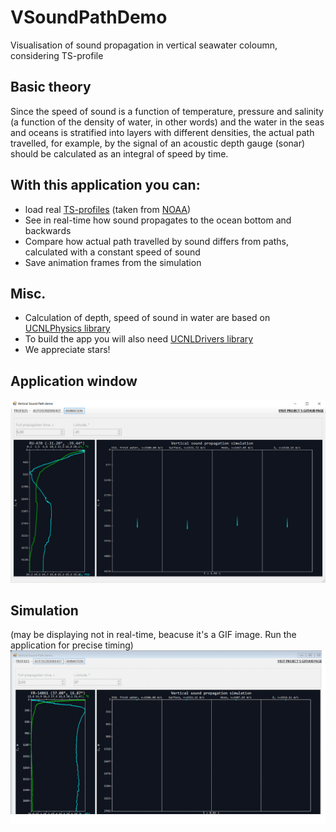 # VSoundPathDemo
Visualisation of sound propagation in vertical seawater coloumn, considering TS-profile

## Basic theory
Since the speed of sound is a function of temperature, pressure and salinity (a function of the density of water, in other words) and the water in the seas and oceans is stratified into layers with different densities, the actual path travelled, for example, by the signal of an acoustic depth gauge (sonar) should be calculated as an integral of speed by time.

## With this application you can:
* load real [TS-profiles](/Profiles) (taken from [NOAA](https://www.nodc.noaa.gov/OC5/SELECT/dbsearch/dbsearch.html))
* See in real-time how sound propagates to the ocean bottom and backwards
* Compare how actual path travelled by sound differs from paths, calculated with a constant speed of sound
* Save animation frames from the simulation

## Misc.
* Calculation of depth, speed of sound in water are based on [UCNLPhysics library](https://github.com/ucnl/UCNLPhysics)  
* To build the app you will also need [UCNLDrivers library](https://github.com/ucnl/UCNLDrivers)
* We appreciate stars!

## Application window
![Screenshot](/Pics/screen1.png)

## Simulation
(may be displaying not in real-time, beacuse it's a GIF image. Run the application for precise timing)
![Simulation](/Pics/simulation.gif)

